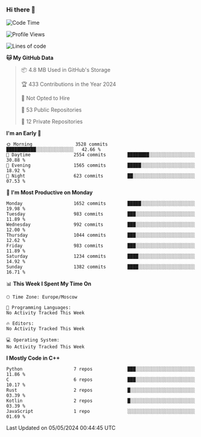 ### Hi there 👋

<!--
**SemenMartynov/SemenMartynov** is a ✨ _special_ ✨ repository because its `README.md` (this file) appears on your GitHub profile.

Here are some ideas to get you started:

- 🔭 I’m currently working on ...
- 🌱 I’m currently learning ...
- 👯 I’m looking to collaborate on ...
- 🤔 I’m looking for help with ...
- 💬 Ask me about ...
- 📫 How to reach me: ...
- 😄 Pronouns: ...
- ⚡ Fun fact: ...
-->

<!--START_SECTION:waka-->
![Code Time](http://img.shields.io/badge/Code%20Time-0%20secs-blue)

![Profile Views](http://img.shields.io/badge/Profile%20Views-0-blue)

![Lines of code](https://img.shields.io/badge/From%20Hello%20World%20I%27ve%20Written-6.8%20million%20lines%20of%20code-blue)

**🐱 My GitHub Data** 

> 📦 4.8 MB Used in GitHub's Storage 
 > 
> 🏆 433 Contributions in the Year 2024
 > 
> 🚫 Not Opted to Hire
 > 
> 📜 53 Public Repositories 
 > 
> 🔑 12 Private Repositories 
 > 
**I'm an Early 🐤** 

```text
🌞 Morning                3528 commits        ███████████░░░░░░░░░░░░░░   42.66 % 
🌆 Daytime                2554 commits        ████████░░░░░░░░░░░░░░░░░   30.88 % 
🌃 Evening                1565 commits        █████░░░░░░░░░░░░░░░░░░░░   18.92 % 
🌙 Night                  623 commits         ██░░░░░░░░░░░░░░░░░░░░░░░   07.53 % 
```
📅 **I'm Most Productive on Monday** 

```text
Monday                   1652 commits        █████░░░░░░░░░░░░░░░░░░░░   19.98 % 
Tuesday                  983 commits         ███░░░░░░░░░░░░░░░░░░░░░░   11.89 % 
Wednesday                992 commits         ███░░░░░░░░░░░░░░░░░░░░░░   12.00 % 
Thursday                 1044 commits        ███░░░░░░░░░░░░░░░░░░░░░░   12.62 % 
Friday                   983 commits         ███░░░░░░░░░░░░░░░░░░░░░░   11.89 % 
Saturday                 1234 commits        ████░░░░░░░░░░░░░░░░░░░░░   14.92 % 
Sunday                   1382 commits        ████░░░░░░░░░░░░░░░░░░░░░   16.71 % 
```


📊 **This Week I Spent My Time On** 

```text
🕑︎ Time Zone: Europe/Moscow

💬 Programming Languages: 
No Activity Tracked This Week

🔥 Editors: 
No Activity Tracked This Week

💻 Operating System: 
No Activity Tracked This Week
```

**I Mostly Code in C++** 

```text
Python                   7 repos             ███░░░░░░░░░░░░░░░░░░░░░░   11.86 % 
C                        6 repos             ███░░░░░░░░░░░░░░░░░░░░░░   10.17 % 
Rust                     2 repos             █░░░░░░░░░░░░░░░░░░░░░░░░   03.39 % 
Kotlin                   2 repos             █░░░░░░░░░░░░░░░░░░░░░░░░   03.39 % 
JavaScript               1 repo              ░░░░░░░░░░░░░░░░░░░░░░░░░   01.69 % 
```




 Last Updated on 05/05/2024 00:44:45 UTC
<!--END_SECTION:waka-->